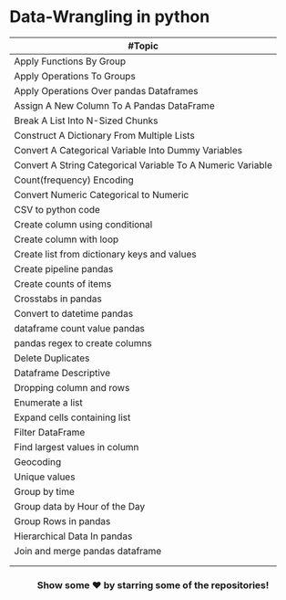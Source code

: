 # Data-Wrangling in python

| #Topic |
|---------|
| Apply Functions By Group |
| Apply Operations To Groups |
| Apply Operations Over pandas Dataframes |
| Assign A New Column To A Pandas DataFrame |
| Break A List Into N-Sized Chunks |
| Construct A Dictionary From Multiple Lists |
| Convert A Categorical Variable Into Dummy Variables |
| Convert A String Categorical Variable To A Numeric Variable |
| Count(frequency) Encoding |
| Convert Numeric Categorical to Numeric |
| CSV to python code |
| Create column using conditional |
| Create column with loop |
| Create list from dictionary keys and values |
| Create pipeline pandas |
| Create counts of items |
| Crosstabs in pandas|
| Convert to datetime pandas |
| dataframe count value pandas |
| pandas regex to create columns |
| Delete Duplicates |
| Dataframe Descriptive|
|Dropping column and rows|
|Enumerate a list|
|Expand cells containing list|
|Filter DataFrame|
|Find largest values in column|
|Geocoding|
|Unique values|
| Group by time|
|Group data by Hour of the Day|
| Group Rows in pandas|
| Hierarchical Data In pandas|
|Join and merge pandas dataframe |
||
||

<div align="center">

### Show some ❤️ by starring some of the repositories!

</div>
